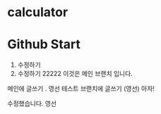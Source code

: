 # calculator

# Github Start

1. 수정하기
2. 수정하기 22222
이것은 메인 브랜치 입니다.


메인에 글쓰기 . 영선
테스트 브랜치에 글쓰기 (영선) 아자!


수정했습니다. 영선
